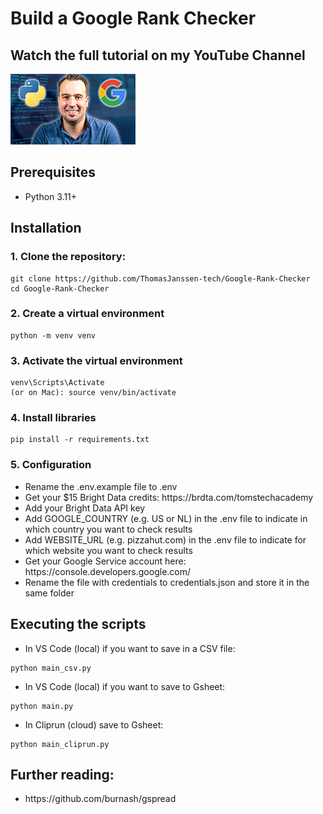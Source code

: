 <h1>Build a Google Rank Checker</h1>

<h2>Watch the full tutorial on my YouTube Channel</h2>
<div>

<a href="https://youtu.be/7IJjg1SD-VM">
    <img src="thumbnail_small.png" alt="Thomas Janssen Youtube" width="200"/>
</a>
</div>

<h2>Prerequisites</h2>
<ul>
  <li>Python 3.11+</li>
</ul>

<h2>Installation</h2>
<h3>1. Clone the repository:</h3>

```
git clone https://github.com/ThomasJanssen-tech/Google-Rank-Checker
cd Google-Rank-Checker
```

<h3>2. Create a virtual environment</h3>

```
python -m venv venv
```

<h3>3. Activate the virtual environment</h3>

```
venv\Scripts\Activate
(or on Mac): source venv/bin/activate
```

<h3>4. Install libraries</h3>

```
pip install -r requirements.txt
```

<h3>5. Configuration</h3>
<ul>
<li>Rename the .env.example file to .env</li>
<li>Get your $15 Bright Data credits: https://brdta.com/tomstechacademy</li>
<li>Add your Bright Data API key</li>
<li>Add GOOGLE_COUNTRY (e.g. US or NL) in the .env file to indicate in which country you want to check results</li>
<li>Add WEBSITE_URL (e.g. pizzahut.com) in the .env file to indicate for which website you want to check results</li>
<li>Get your Google Service account here: https://console.developers.google.com/</li>
<li>Rename the file with credentials to credentials.json and store it in the same folder</li>
</ul>

<h2>Executing the scripts</h2>

- In VS Code (local) if you want to save in a CSV file:

```
python main_csv.py
```

- In VS Code (local) if you want to save to Gsheet:

```
python main.py
```

- In Cliprun (cloud) save to Gsheet:

```
python main_cliprun.py
```

<h2>Further reading:</h2>
<ul>
<li>https://github.com/burnash/gspread</li>
</ul>
